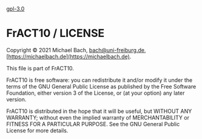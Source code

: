 [gpl-3.0](https://www.gnu.org/licenses/gpl-3.0.txt)


# FrACT10 / LICENSE

Copyright © 2021 Michael Bach, bach@uni-freiburg.de, [https://michaelbach.de](https://michaelbach.de).

This file is part of FrACT10.

FrACT10 is free software: you can redistribute it and/or modify it under the terms of the GNU General Public License as published by the Free Software Foundation, either version 3 of the License, or (at your option) any later version.

FrACT10 is distributed in the hope that it will be useful, but WITHOUT ANY WARRANTY; without even the implied warranty of MERCHANTABILITY or FITNESS FOR A PARTICULAR PURPOSE. See the GNU General Public License for more details.

